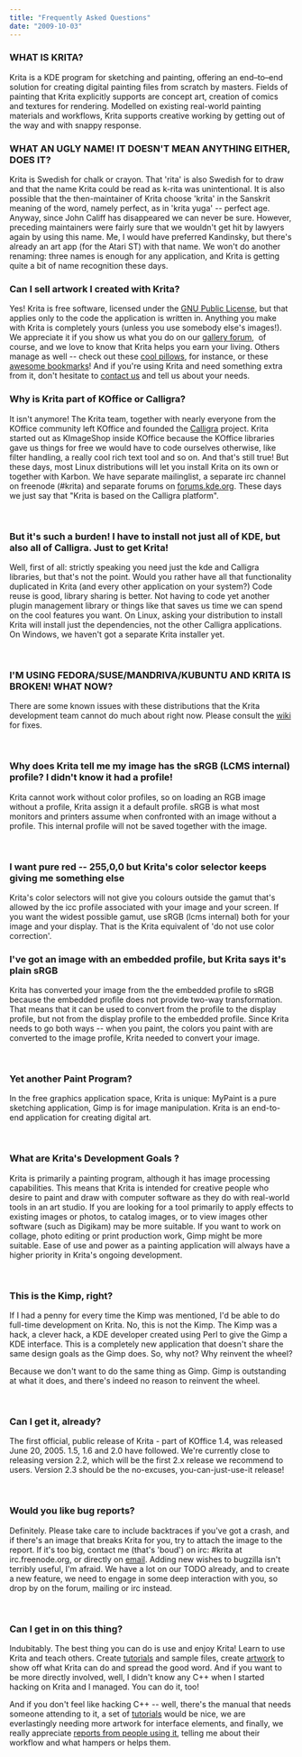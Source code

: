 ```yaml
---
title: "Frequently Asked Questions"
date: "2009-10-03"
---
```


### WHAT IS KRITA?

Krita is a KDE program for sketching and painting, offering an end–to–end solution for creating digital painting files from scratch by masters. Fields of painting that Krita explicitly supports are concept art, creation of comics and textures for rendering. Modelled on existing real-world painting materials and workflows, Krita supports creative working by getting out of the way and with snappy response.

### WHAT AN UGLY NAME! IT DOESN'T MEAN ANYTHING EITHER, DOES IT?

Krita is Swedish for chalk or crayon. That 'rita' is also Swedish for to draw and that the name Krita could be read as k-rita was unintentional. It is also possible that the then-maintainer of Krita choose 'krita' in the Sanskrit meaning of the word, namely perfect, as in 'krita yuga' -- perfect age. Anyway, since John Califf has disappeared we can never be sure. However, preceding maintainers were fairly sure that we wouldn't get hit by lawyers again by using this name. Me, I would have preferred Kandinsky, but there's already an art app (for the Atari ST) with that name. We won't do another renaming: three names is enough for any application, and Krita is getting quite a bit of name recognition these days.

### Can I sell artwork I created with Krita?

Yes! Krita is free software, licensed under the [GNU Public License](http://www.gnu.org/licenses/gpl.html), but that applies only to the code the application is written in. Anything you make with Krita is completely yours (unless you use somebody else's images!). We appreciate it if you show us what you do on our [gallery forum](http://forum.kde.org/viewforum.php?f=138&sid=bf905b7363f2eb4cc667c995c812285a),  of course, and we love to know that Krita helps you earn your living. Others manage as well -- check out these [cool pillows](http://ico-dy.deviantart.com/art/THROW-PILLOWS-339192508), for instance, or these [awesome bookmarks](http://forum.kde.org/viewtopic.php?f=138&t=107844)! And if you're using Krita and need something extra from it, don't hesitate to [contact us](http://krita.org/chat) and tell us about your needs.

### Why is Krita part of KOffice or Calligra?

It isn't anymore! The Krita team, together with nearly everyone from the KOffice community left KOffice and founded the [Calligra](http://calligra.org) project. Krita started out as KImageShop inside KOffice because the KOffice libraries gave us things for free we would have to code ourselves otherwise, like filter handling, a really cool rich text tool and so on. And that's still true! But these days, most Linux distributions will let you install Krita on its own or together with Karbon. We have separate mailinglist, a separate irc channel on freenode (#krita) and separate forums on [forums.kde.org](http://forum.kde.org/viewforum.php?f=136 "Krita forums at forums.kde.org"). These days we just say that "Krita is based on the Calligra platform".

 

### But it's such a burden! I have to install not just all of KDE, but also all of Calligra. Just to get Krita!

Well, first of all: strictly speaking you need just the kde and Calligra  libraries, but that's not the point. Would you rather have all that functionality duplicated in Krita (and every other application on your system?) Code reuse is good, library sharing is better. Not having to code yet another plugin management library or things like that saves us time we can spend on the cool features you want. On Linux, asking your distribution to install Krita will install just the dependencies, not the other Calligra applications. On Windows, we haven't got a separate Krita installer yet.

 

### I'M USING FEDORA/SUSE/MANDRIVA/KUBUNTU AND KRITA IS BROKEN! WHAT NOW?

There are some known issues with these distributions that the Krita development team cannot do much about right now. Please consult the [wiki](http://community.kde.org/Krita/Known_problem_with_packages "Krita Wiki - Broken Krita Packages") for fixes.

 

### Why does Krita tell me my image has the sRGB (LCMS internal) profile? I didn't know it had a profile!

Krita cannot work without color profiles, so on loading an RGB image without a profile, Krita assign it a default profile. sRGB is what most monitors and printers assume when confronted with an image without a profile. This internal profile will not be saved together with the image.

 

### I want pure red -- 255,0,0 but Krita's color selector keeps giving me something else

Krita's color selectors will not give you colours outside the gamut that's allowed by the icc profile associated with your image and your screen. If you want the widest possible gamut, use sRGB (lcms internal) both for your image and your display. That is the Krita equivalent of 'do not use color correction'.

### I've got an image with an embedded profile, but Krita says it's plain sRGB

Krita has converted your image from the the embedded profile to sRGB because the embedded profile does not provide two-way transformation. That means that it can be used to convert from the profile to the display profile, but not from the display profile to the embedded profile. Since Krita needs to go both ways -- when you paint, the colors you paint with are converted to the image profile, Krita needed to convert your image.

 

### Yet another Paint Program?

In the free graphics application space, Krita is unique: MyPaint is a pure sketching application, Gimp is for image manipulation. Krita is an end-to-end application for creating digital art.

 

### What are Krita's Development Goals ?

Krita is primarily a painting program, although it has image processing capabilities. This means that Krita is intended for creative people who desire to paint and draw with computer software as they do with real-world tools in an art studio. If you are looking for a tool primarily to apply effects to existing images or photos, to catalog images, or to view images other software (such as Digikam) may be more suitable. If you want to work on collage, photo editing or print production work, Gimp might be more suitable. Ease of use and power as a painting application will always have a higher priority in Krita's ongoing development.

 

### This is the Kimp, right?

If I had a penny for every time the Kimp was mentioned, I'd be able to do full-time development on Krita. No, this is not the Kimp. The Kimp was a hack, a clever hack, a KDE developer created using Perl to give the Gimp a KDE interface. This is a completely new application that doesn't share the same design goals as the Gimp does. So, why not? Why reinvent the wheel?

Because we don't want to do the same thing as Gimp. Gimp is outstanding at what it does, and there's indeed no reason to reinvent the wheel.

 

### Can I get it, already?

The first official, public release of Krita - part of KOffice 1.4, was released June 20, 2005. 1.5, 1.6 and 2.0 have followed. We're currently close to releasing version 2.2, which will be the first 2.x release we recommend to users. Version 2.3 should be the no-excuses, you-can-just-use-it release!

 

### Would you like bug reports?

Definitely. Please take care to include backtraces if you've got a crash, and if there's an image that breaks Krita for you, try to attach the image to the report. If it's too big, contact me (that's 'boud') on irc: #krita at irc.freenode.org, or directly on [email](mailto:boud@valdyas.org "email Boud"). Adding new wishes to bugzilla isn't terribly useful, I'm afraid. We have a lot on our TODO already, and to create a new feature, we need to engage in some deep interaction with you, so drop by on the forum, mailing or irc instead.

 

### Can I get in on this thing?

Indubitably. The best thing you can do is use and enjoy Krita! Learn to use Krita and teach others. Create [tutorials](http://userbase.kde.org/Krita "Krita Tutorials") and sample files, create [artwork](http://forum.kde.org/viewforum.php?f=138 "Krita Gallery forum at forums.kde.org") to show off what Krita can do and spread the good word. And if you want to be more directly involved, well, I didn't know any C++ when I started hacking on Krita and I managed. You can do it, too!

And if you don't feel like hacking C++ -- well, there's the manual that needs someone attending to it, a set of [tutorials](http://userbase.kde.org/Krita "Krita Tutorials") would be nice, we are everlastingly needing more artwork for interface elements, and finally, we really appreciate [reports from people using it,](http://forum.kde.org/viewtopic.php?f=137&t=82526 "How does Krita work for you - Forum post") telling me about their workflow and what hampers or helps them.
